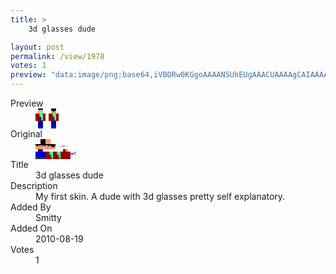 ```yaml
---
title: >
    3d glasses dude

layout: post
permalink: /view/1978
votes: 1
preview: "data:image/png;base64,iVBORw0KGgoAAAANSUhEUgAAACUAAAAgCAIAAAAaMSbnAAAABnRSTlMA/wD/AP5AXyvrAAAA2klEQVRIie2WUQ6DIAyG28UTDc4EZ8IrDXYkuwfjBC1SDRgT/Z+g6d8vhTQpEg0wCfEFnOKcDUnsfEY7dfHFe8qk5eK7lfSnggUApXG8ah3+QYnImWKwW2eEqUvvlZC0qI62z+GXPHk3RSorpj8wbj73FfAlXm1GwutXQ2MJFPg4YqIck87iXvvZ83dDnkMIoA9X3Lbz/bVDZt+zEfIC/3cbXosvLPRXHYnp/vJlbURvSXWJ/Ur/9/Ae3t14yX6mlA3BjQcAiM4fSa3RxWm2r/bdyJP3H9fZ7/kD1RNSHN3haBgAAAAASUVORK5CYII="
---
```

<dl class="side-by-side">
<dt>Preview</dt>
<dd>
    <img class="preview" src="data:image/png;base64,iVBORw0KGgoAAAANSUhEUgAAACUAAAAgCAIAAAAaMSbnAAAABnRSTlMA/wD/AP5AXyvrAAAA2klEQVRIie2WUQ6DIAyG28UTDc4EZ8IrDXYkuwfjBC1SDRgT/Z+g6d8vhTQpEg0wCfEFnOKcDUnsfEY7dfHFe8qk5eK7lfSnggUApXG8ah3+QYnImWKwW2eEqUvvlZC0qI62z+GXPHk3RSorpj8wbj73FfAlXm1GwutXQ2MJFPg4YqIck87iXvvZ83dDnkMIoA9X3Lbz/bVDZt+zEfIC/3cbXosvLPRXHYnp/vJlbURvSXWJ/Ur/9/Ae3t14yX6mlA3BjQcAiM4fSa3RxWm2r/bdyJP3H9fZ7/kD1RNSHN3haBgAAAAASUVORK5CYII=">
</dd>
<dt>Original</dt>
<dd>
    <img class="preview" src="data:image/png;base64,iVBORw0KGgoAAAANSUhEUgAAAEAAAAAgCAYAAACinX6EAAAA90lEQVR42u2X6w3DIAyE2YmdulN2Yqdr0xSVUEPMwyUCE50SgX/4Pswjxlw35ITtkZWZoCkABaAAFIACUAATA8BgKYCx7r+lyirpMD7VH46VAnAOaFE1gJypY8yR3xwwuf2DAkD1vToDkw6puCYA0qKqjJNjt9keDeCWpwQ72bgtB2DWCiBWHEJZa08and22z1kgAaAKQAEsBuBsuFRxQl77Y+F+1Cueq4sjAIsC8JeoZQAgei9XAe9fCSRAyABImeoZX18Bf1gCKVO949s2QeEKoExJxCsABdAAIL7pHbc9+hZIaUoAJWIn8jElFX97AN6UZHwNgCcF0w5xNbohBgAAAABJRU5ErkJggg==">
</dd>
<dt>Title</dt>
<dd>3d glasses dude</dd>
<dt>Description</dt>
<dd>My first skin. A dude with 3d glasses pretty self explanatory.</dd>
<dt>Added By</dt>
<dd>Smitty</dd>
<dt>Added On</dt>
<dd>2010-08-19</dd>
<dt>Votes</dt>
<dd>1</dd>
</dl>

